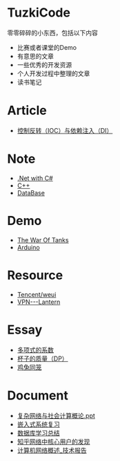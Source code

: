 # TuzkiCode
零零碎碎的小东西，包括以下内容
- 比赛或者课堂的Demo
- 有意思的文章
- 一些优秀的开发资源
- 个人开发过程中整理的文章
- 读书笔记
# Article
- [控制反转（IOC）与依赖注入（DI）](https://github.com/ValentineF/TuzkiCode/blob/master/Article/%E6%8E%A7%E5%88%B6%E5%8F%8D%E8%BD%AC%EF%BC%88IOC%EF%BC%89%E4%B8%8E%E4%BE%9D%E8%B5%96%E6%B3%A8%E5%85%A5%EF%BC%88DI%EF%BC%89.md)

# Note
- [.Net with C#](https://github.com/ValentineF/TuzkiCode/blob/master/Note/.Net%20with%20C%23.md)
- [C++](https://github.com/ValentineF/TuzkiCode/blob/master/Note/C%2B%2B.md)
- [DataBase](https://github.com/ValentineF/TuzkiCode/blob/master/Note/DataBase.md)
# Demo
- [The War Of Tanks](https://github.com/ValentineF/TuzkiCode/tree/master/Demo/The%20War%20Of%20Tanks)
- [Arduino](https://github.com/ValentineF/TuzkiCode/tree/master/Demo/Arduino)
# Resource
- [Tencent/weui](https://github.com/Tencent/weui)
- [VPN---Lantern](https://github.com/getlantern/forum)
# Essay
- [多项式的系数](https://github.com/ValentineF/TuzkiCode/blob/master/Essay/%E5%A4%9A%E9%A1%B9%E5%BC%8F%E7%9A%84%E7%B3%BB%E6%95%B0.md)
- [杯子的质量（DP）](https://github.com/ValentineF/TuzkiCode/blob/master/Essay/%E6%9D%AF%E5%AD%90%E7%9A%84%E8%B4%A8%E9%87%8F%EF%BC%88DP%EF%BC%89.md)
- [鸡兔同笼](https://github.com/ValentineF/TuzkiCode/blob/master/Essay/%E9%B8%A1%E5%85%94%E5%90%8C%E7%AC%BC.md)
# Document
- [复杂网络与社会计算概论.ppt](https://github.com/ValentineF/TuzkiCode/blob/master/Document/%E5%A4%8D%E6%9D%82%E7%BD%91%E7%BB%9C%E4%B8%8E%E7%A4%BE%E4%BC%9A%E8%AE%A1%E7%AE%97%E6%A6%82%E8%AE%BA.pptx)
- [嵌入式系统复习](https://github.com/ValentineF/TuzkiCode/blob/master/Document/%E5%B5%8C%E5%85%A5%E5%BC%8F%E7%B3%BB%E7%BB%9F%E5%A4%8D%E4%B9%A0.docx)
- [数据库学习总结](https://github.com/ValentineF/TuzkiCode/blob/master/Document/%E6%95%B0%E6%8D%AE%E5%BA%93%E5%AD%A6%E4%B9%A0%E6%80%BB%E7%BB%93_2017_05_08.docx)
- [知乎网络中核心用户的发现](https://github.com/ValentineF/TuzkiCode/blob/master/Document/%E7%9F%A5%E4%B9%8E%E7%BD%91%E7%BB%9C%E4%B8%AD%E6%A0%B8%E5%BF%83%E7%94%A8%E6%88%B7%E7%9A%84%E5%8F%91%E7%8E%B0.docx)
- [计算机网络概述_技术报告](https://github.com/ValentineF/TuzkiCode/blob/master/Document/%E8%AE%A1%E7%AE%97%E6%9C%BA%E7%BD%91%E7%BB%9C%E6%A6%82%E8%BF%B0_%E6%8A%80%E6%9C%AF%E6%8A%A5%E5%91%8A.pptx)


